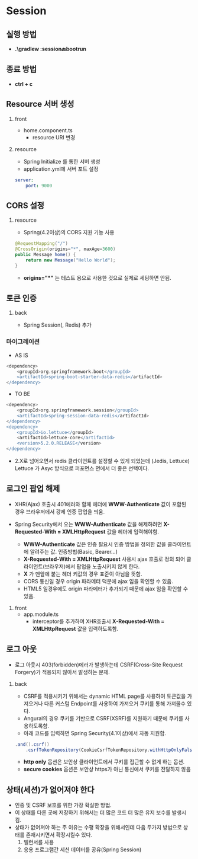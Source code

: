 # Session

## 실행 방법

- __.\gradlew :session:back:bootrun__

## 종료 방법

- __ctrl + c__

## Resource 서버 생성

1. front

    - home.component.ts
        - resource URI 변경

2. resource

    - Spring Initialize 를 통한 서버 생성
    - application.yml에 서버 포트 설정

    ~~~yml
    server:
        port: 9000
    ~~~

## CORS 설정

1. resource

    - Spring(4.2이상)의 CORS 지원 기능 사용

    ~~~ java
    @RequestMapping("/")
    @CrossOrigin(origins="*", maxAge=3600)
    public Message home() {
        return new Message("Hello World");
    }
    ~~~

    - __origins="*"__ 는 테스트 용으로 사용한 것으로 실제로 세팅하면 안됨.

## 토큰 인증

1. back

    - Spring Session(, Redis) 추가

### 마이그레이션

- AS IS

~~~ gradle
<dependency>
    <groupId>org.springframework.boot</groupId>
    <artifactId>spring-boot-starter-data-redis</artifactId>
</dependency>
~~~

- TO BE

~~~ gradle
<dependency>
    <groupId>org.springframework.session</groupId>
    <artifactId>spring-session-data-redis</artifactId>
</dependency>
<dependency>
    <groupId>io.lettuce</groupId>
    <artifactId>lettuce-core</artifactId>
    <version>5.2.0.RELEASE</version>
</dependency>
~~~

- 2.X로 넘어오면서 redis 클라이언트를 설정할 수 있게 되었는데 (Jedis, Lettuce) Lettuce 가 Asyc 방식으로 퍼포먼스 면에서 더 좋은 선택이다.


## 로그인 팝업 해제

- XHR(Ajax) 호출시 401에러와 함께 헤더에 __WWW-Authenticate__ 값이 포함된 경우 브라우저에서 강제 인증 팝업을 띄움.

- Spring Security에서 오는 __WWW-Authenticate__ 값을 해제하려면 __X-Requested-With = XMLHttpRequest__ 값을 헤더에 입력해야함.
  - __WWW-Authenticate__ 값은 인증 필요시 인증 방법을 정의한 값을 클라이언트에 알려주는 값. 인증방법(Basic, Bearer...)
  - __X-Requested-With = XMLHttpRequest__ 사용시 ajax 호출로 정의 되어 클라이언트(브라우저)에서 팝업을 노출시키지 않게 한다.
  - __X__ 가 맨앞에 붙는 헤더 키값의 경우 표준이 아님을 뜻함.
  - CORS 통신일 경우 origin 파라메터 덕분에 ajax 임을 확인할 수 있음.
  - HTML5 일경우에도 origin 파라메터가 추가되기 때문에 ajax 임을 확인할 수 있음.

1. front
    - app.module.ts
        - interceptor를 추가하여 XHR호출시 __X-Requested-With = XMLHttpRequest__ 값을 입력하도록함.

## 로그 아웃

- 로그 아웃시 403(forbidden)에러가 발생하는데 CSRF(Cross-Site Request Forgery)가 적용되지 않아서 발생하는 문제.

1. back
    - CSRF를 적용시키기 위해서는 dynamic HTML page를 사용하여 토큰값을 가져오거나 다른 커스텀 Endpoint를 사용하여 가져오거 쿠키를 통해 가져올수 있다.
    - Angural의 경우 쿠키를 기반으로 CSRF(XSRF)를 지원하기 때문에 쿠키를 사용하도록함.
    - 아래 코드를 입력하면 Spring Security(4.1이상)에서 자동 지원함.

    ~~~java
    .and().csrf()
        .csrfTokenRepository(CookieCsrfTokenRepository.withHttpOnlyFalse());
    ~~~

    - __http only__ 옵션은 보안상 클라이언트에서 쿠키를 접근할 수 없게 하는 옵션.
    - __secure cookies__  옵션은 보안상 https가 아닌 통신에서 쿠키를 전달하지 않음

## 상태(세션)가 없어져야 한다

- 인증 및 CSRF 보호를 위한 가장 확실한 방법.
- 이 상태를 다른 곳에 저장하기 위해서는 더 많은 코드 더 많은 유지 보수를 발생시킴.
- 상태가 없어져야 하는 주 이유는 수평 확장을 위해서인데 다음 두가지 방법으로 상태를 존재시키면서 확장시킬수 있다.
    1. 밸런서를 사용
    2. 응용 프로그램간 세션 데이터를 공유(Spring Session)
